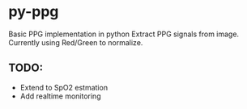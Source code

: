 # py-ppg
Basic PPG implementation in python
Extract PPG signals from image. Currently using Red/Green to normalize.

## TODO:
- Extend to SpO2 estmation
- Add realtime monitoring

